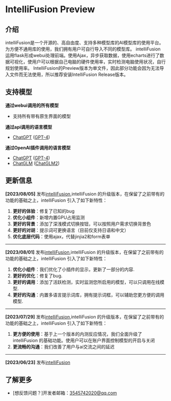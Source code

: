 # IntelliFusion Preview

## 介绍
 
intelliFusion是一个开源的、高自由度、支持多种模型库的AI模型库的使用平台。为方便不通用库的使用，我们拥有用户可自行导入不同的模型库。
intelliFusion 运用flask形成webui处理前端。使用Ajax，异步获取数据，使用echarts进行了数据可视化，使用户可以根据自己电脑的硬件使用率，实时检测电脑使用状况，自行规划使用率。
IntelliFusion的Preview版本为单文件，因此部分功能会因为无法导入文件而无法使用，所以推荐安装IntelliFusion Release版本。

## 支持模型

**通过webui调用的所有模型**
- 支持所有带有原生界面的模型

**通过api调用的语言模型**
- [ChatGPT](https://chat.openai.com) ([GPT-4](https://openai.com/product/gpt-4))

**通过OpenAI插件调用的语言模型**
- [ChatGPT](https://chat.openai.com) ([GPT-4](https://openai.com/product/gpt-4))
- [ChatGLM](https://github.com/THUDM/ChatGLM-6B) ([ChatGLM2](https://github.com/THUDM/ChatGLM2-6B))

## 更新信息

**[2023/08/05]** 发布[intelliFusion](https://github.com/hcl595/IntelliFusion),intelliFusion 的升级版本，在保留了之前带有的功能的基础之上，intelliFusion 引入了如下新特性：

1. **更好的体验**：修复了已知的bug
2. **优化小组件**：新增内置GPU占用监测
3. **更好的背景**：添加了深浅模式切换按钮，可以按照用户需求切换背景色
4. **更好的对胡**：提示词可更换语言（目前仅支持日语和中文）
5. **优化底层代码**：使用ajax，代替jinjia2和form表单

----
**[2023/08/01]** 发布[intelliFusion](https://github.com/hcl595/IntelliFusion),intelliFusion 的升级版本，在保留了之前带有的功能的基础之上，intelliFusion 引入了如下新特性：

1. **优化小组件**：我们优化了小插件的显示，更新了一部分的内容.
2. **更好的优化**：修复了bug.
3. **更好的调用**：添加了活跃检测，实时监测您所启用的模型，可以只调用在线模型.
4. **更好的沟通**：内置多语言提示词库，拥有提示词框，可以辅助您更方便的调用模型.

----
**[2023/07/29]** 发布[intelliFusion](https://github.com/hcl595/IntelliFusion),intelliFusion 的升级版本，在保留了之前带有的功能的基础之上，intelliFusion 引入了如下新特性：

1. **更方便的使用**：基于上一个版本的内测反应情况，我们全面升级了 intelliFusion 的基础功能。使用户可以在账户界面控制模型的开启与关闭
2. **更流畅的沟通**：我们改善了用户与ai交流之间的延迟

----
**[2023/06/23]** 发布[intelliFusion](https://github.com/hcl595/IntelliFusion)

## 了解更多

- [想反馈问题？]开发者邮箱：3545742020@qq.com

